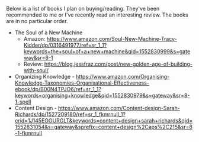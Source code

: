 Below is a list of books I plan on buying/reading. They've been recommended
to me or I've recently read an interesting review. The books are in no particular
order.

- The Soul of a New Machine
  - Amazon: https://www.amazon.com/Soul-New-Machine-Tracy-Kidder/dp/0316491977/ref=sr_1_1?keywords=the+soul+of+a+new+machine&qid=1552830999&s=gateway&sr=8-1
  - Review: https://blog.jessfraz.com/post/new-golden-age-of-building-with-soul/
- Organizing Knowledge - https://www.amazon.com/Organising-Knowledge-Taxonomies-Organisational-Effectiveness-ebook/dp/B00N4TPJO6/ref=sr_1_1?keywords=organising+knowledge&qid=1552830979&s=gateway&sr=8-1-spell
- Content Design - https://www.amazon.com/Content-design-Sarah-Richards/dp/1527209180/ref=sr_1_fkmrnull_1?crid=1J145EOOURGLT&keywords=content+design+sarah+richards&qid=1552831054&s=gateway&sprefix=content+design%2Caps%2C215&sr=8-1-fkmrnull
